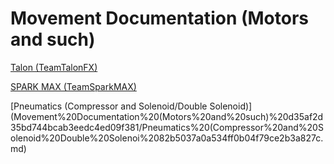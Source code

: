 # Movement Documentation (Motors and such)

[Talon (TeamTalonFX)](Movement%20Documentation%20(Motors%20and%20such)%20d35af2d35bd744bcab3eedc4ed09f381/Talon%20(TeamTalonFX)%209517f9603c7b4791b7b8cf4faca6329c.md)

[SPARK MAX (TeamSparkMAX)](Movement%20Documentation%20(Motors%20and%20such)%20d35af2d35bd744bcab3eedc4ed09f381/SPARK%20MAX%20(TeamSparkMAX)%20a1fe556e141d4e1b94b3a3c31456e1ff.md)

[Pneumatics (Compressor and Solenoid/Double Solenoid)](Movement%20Documentation%20(Motors%20and%20such)%20d35af2d35bd744bcab3eedc4ed09f381/Pneumatics%20(Compressor%20and%20Solenoid%20Double%20Solenoi%2082b5037a0a534ff0b04f79ce2b3a827c.md)